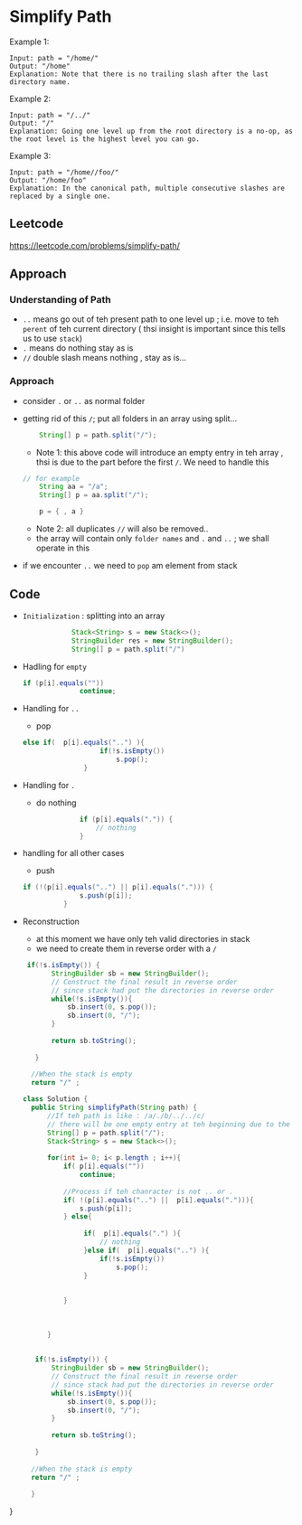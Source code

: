 # Simplify Path
Example 1:
````
Input: path = "/home/"
Output: "/home"
Explanation: Note that there is no trailing slash after the last directory name.
````
Example 2:
````
Input: path = "/../"
Output: "/"
Explanation: Going one level up from the root directory is a no-op, as the root level is the highest level you can go.
````
Example 3:
````
Input: path = "/home//foo/"
Output: "/home/foo"
Explanation: In the canonical path, multiple consecutive slashes are replaced by a single one.
````
## Leetcode
https://leetcode.com/problems/simplify-path/ 

## Approach 

### Understanding of Path 
 - `..` means go out of teh present path to one level up ; i.e. move to teh `perent` of teh current directory ( thsi insight is important since this tells us to use `stack`)
 - `.` means do nothing stay as is 
 - `//` double slash means  nothing , stay as is...

### Approach 
- consider `.` or `..` as normal folder
- getting rid of this `/`; put all folders in an array using split... 
    ````java
        String[] p = path.split("/");
    ````
   - Note 1: this above code will introduce an empty entry in teh array , thsi is due to the part before the first `/`. We need to handle this 
    ````java
    // for example 
        String aa = "/a";
		String[] p = aa.split("/");

        p = { , a }
    ```` 
   - Note 2: all duplicates `//` will also be removed..
   - the array will contain only `folder names` and `.` and `..` ; we shall operate in this 

- if we encounter `..` we need to `pop` am element from stack   

## Code 
- `Initialization` : splitting into an array
        
    ````java
                Stack<String> s = new Stack<>();
                StringBuilder res = new StringBuilder();
                String[] p = path.split("/")
    ````

- Hadling for `empty`
  ````java
  if (p[i].equals(""))
				continue;
  ````
- Handling for `..`
  - pop
  ````java
  else if(  p[i].equals("..") ){
                     if(!s.isEmpty())
                         s.pop();
                 }
  ````
- Handling for `.`
  - do nothing 

  ````java
                if (p[i].equals(".")) {
					// nothing
				}
  ````
- handling for all other cases 
  - push  
  ````java
  if (!(p[i].equals("..") || p[i].equals("."))) {
				s.push(p[i]);
			}
  ````
- Reconstruction 
  - at this moment we have only teh valid directories in stack
  - we need to create them in reverse order with a `/`  
  ````java
   if(!s.isEmpty()) {
         StringBuilder sb = new StringBuilder();
         // Construct the final result in reverse order 
         // since stack had put the directories in reverse order
         while(!s.isEmpty()){
             sb.insert(0, s.pop());
             sb.insert(0, "/");
         }
         
         return sb.toString();
         
     }   
      
    //When the stack is empty
    return "/" ;
  ````

  ````java
  class Solution {
    public String simplifyPath(String path) {
        //If teh path is like : /a/./b/../../c/
        // there will be one empty entry at teh beginning due to the first 
        String[] p = path.split("/"); 
        Stack<String> s = new Stack<>();
        
        for(int i= 0; i< p.length ; i++){
            if( p[i].equals(""))
                continue;
            
            //Process if teh chanracter is not .. or .
            if( !(p[i].equals("..") ||  p[i].equals("."))){
                s.push(p[i]);
            } else{
                
                 if(  p[i].equals(".") ){
                     // nothing 
                 }else if(  p[i].equals("..") ){
                     if(!s.isEmpty())
                         s.pop();
                 }
                
                
            }
            
            
            
        }
        
               
     if(!s.isEmpty()) {
         StringBuilder sb = new StringBuilder();
         // Construct the final result in reverse order 
         // since stack had put the directories in reverse order
         while(!s.isEmpty()){
             sb.insert(0, s.pop());
             sb.insert(0, "/");
         }
         
         return sb.toString();
         
     }   
      
    //When the stack is empty
    return "/" ;
         
    }             
}
  ````